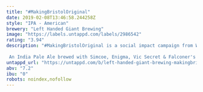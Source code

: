 ```yaml
---
title: "#MakingBristolOriginal"
date: 2019-02-08T13:46:58.244258Z
style: "IPA - American"
brewery: "Left Handed Giant Brewing"
image: "https://labels.untappd.com/labels/2986542"
rating: "3.94"
description: "#MakingBristolOriginal is a social impact campaign from Whalecake Social, a Bristol based social media agency. The first series of this campaign is all about giving indie brands of the food and drink scene a bigger voice.  An India Pale Ale brewed with Simcoe, Enigma, Vic Secret & Falconer's Flight."
untappd_url: "https://untappd.com/b/left-handed-giant-brewing-makingbristoloriginal/2986542"
abv: "7.2"
ibu: "0"
robots: noindex,nofollow
---
```

